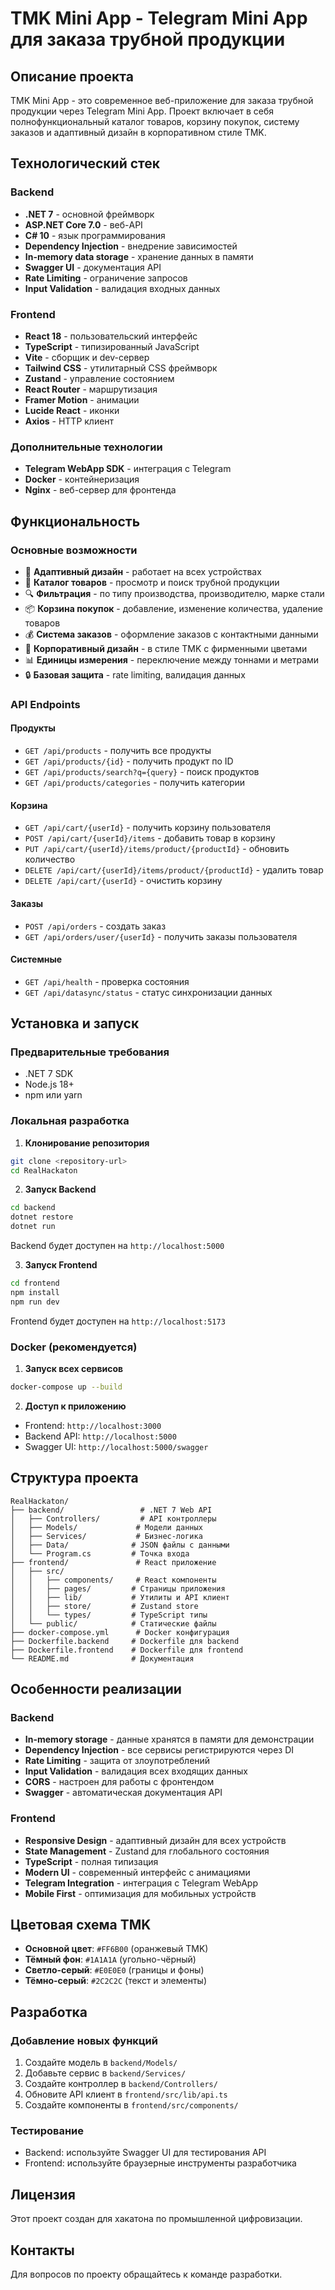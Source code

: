 # TMK Mini App - Telegram Mini App для заказа трубной продукции

## Описание проекта

TMK Mini App - это современное веб-приложение для заказа трубной продукции через Telegram Mini App. Проект включает в себя полнофункциональный каталог товаров, корзину покупок, систему заказов и адаптивный дизайн в корпоративном стиле TMK.

## Технологический стек

### Backend
- **.NET 7** - основной фреймворк
- **ASP.NET Core 7.0** - веб-API
- **C# 10** - язык программирования
- **Dependency Injection** - внедрение зависимостей
- **In-memory data storage** - хранение данных в памяти
- **Swagger UI** - документация API
- **Rate Limiting** - ограничение запросов
- **Input Validation** - валидация входных данных

### Frontend
- **React 18** - пользовательский интерфейс
- **TypeScript** - типизированный JavaScript
- **Vite** - сборщик и dev-сервер
- **Tailwind CSS** - утилитарный CSS фреймворк
- **Zustand** - управление состоянием
- **React Router** - маршрутизация
- **Framer Motion** - анимации
- **Lucide React** - иконки
- **Axios** - HTTP клиент

### Дополнительные технологии
- **Telegram WebApp SDK** - интеграция с Telegram
- **Docker** - контейнеризация
- **Nginx** - веб-сервер для фронтенда

## Функциональность

### Основные возможности
- 📱 **Адаптивный дизайн** - работает на всех устройствах
- 🛒 **Каталог товаров** - просмотр и поиск трубной продукции
- 🔍 **Фильтрация** - по типу производства, производителю, марке стали
- 📦 **Корзина покупок** - добавление, изменение количества, удаление товаров
- 💰 **Система заказов** - оформление заказов с контактными данными
- 🎨 **Корпоративный дизайн** - в стиле TMK с фирменными цветами
- 📊 **Единицы измерения** - переключение между тоннами и метрами
- 🔒 **Базовая защита** - rate limiting, валидация данных

### API Endpoints

#### Продукты
- `GET /api/products` - получить все продукты
- `GET /api/products/{id}` - получить продукт по ID
- `GET /api/products/search?q={query}` - поиск продуктов
- `GET /api/products/categories` - получить категории

#### Корзина
- `GET /api/cart/{userId}` - получить корзину пользователя
- `POST /api/cart/{userId}/items` - добавить товар в корзину
- `PUT /api/cart/{userId}/items/product/{productId}` - обновить количество
- `DELETE /api/cart/{userId}/items/product/{productId}` - удалить товар
- `DELETE /api/cart/{userId}` - очистить корзину

#### Заказы
- `POST /api/orders` - создать заказ
- `GET /api/orders/user/{userId}` - получить заказы пользователя

#### Системные
- `GET /api/health` - проверка состояния
- `GET /api/datasync/status` - статус синхронизации данных

## Установка и запуск

### Предварительные требования
- .NET 7 SDK
- Node.js 18+
- npm или yarn

### Локальная разработка

1. **Клонирование репозитория**
```bash
git clone <repository-url>
cd RealHackaton
```

2. **Запуск Backend**
```bash
cd backend
dotnet restore
dotnet run
```
Backend будет доступен на `http://localhost:5000`

3. **Запуск Frontend**
```bash
cd frontend
npm install
npm run dev
```
Frontend будет доступен на `http://localhost:5173`

### Docker (рекомендуется)

1. **Запуск всех сервисов**
```bash
docker-compose up --build
```

2. **Доступ к приложению**
- Frontend: `http://localhost:3000`
- Backend API: `http://localhost:5000`
- Swagger UI: `http://localhost:5000/swagger`

## Структура проекта

```
RealHackaton/
├── backend/                 # .NET 7 Web API
│   ├── Controllers/         # API контроллеры
│   ├── Models/             # Модели данных
│   ├── Services/           # Бизнес-логика
│   ├── Data/              # JSON файлы с данными
│   └── Program.cs         # Точка входа
├── frontend/               # React приложение
│   ├── src/
│   │   ├── components/     # React компоненты
│   │   ├── pages/         # Страницы приложения
│   │   ├── lib/           # Утилиты и API клиент
│   │   ├── store/         # Zustand store
│   │   └── types/         # TypeScript типы
│   └── public/            # Статические файлы
├── docker-compose.yml      # Docker конфигурация
├── Dockerfile.backend     # Dockerfile для backend
├── Dockerfile.frontend    # Dockerfile для frontend
└── README.md              # Документация
```

## Особенности реализации

### Backend
- **In-memory storage** - данные хранятся в памяти для демонстрации
- **Dependency Injection** - все сервисы регистрируются через DI
- **Rate Limiting** - защита от злоупотреблений
- **Input Validation** - валидация всех входящих данных
- **CORS** - настроен для работы с фронтендом
- **Swagger** - автоматическая документация API

### Frontend
- **Responsive Design** - адаптивный дизайн для всех устройств
- **State Management** - Zustand для глобального состояния
- **TypeScript** - полная типизация
- **Modern UI** - современный интерфейс с анимациями
- **Telegram Integration** - интеграция с Telegram WebApp
- **Mobile First** - оптимизация для мобильных устройств

## Цветовая схема TMK

- **Основной цвет**: `#FF6B00` (оранжевый TMK)
- **Тёмный фон**: `#1A1A1A` (угольно-чёрный)
- **Светло-серый**: `#E0E0E0` (границы и фоны)
- **Тёмно-серый**: `#2C2C2C` (текст и элементы)

## Разработка

### Добавление новых функций
1. Создайте модель в `backend/Models/`
2. Добавьте сервис в `backend/Services/`
3. Создайте контроллер в `backend/Controllers/`
4. Обновите API клиент в `frontend/src/lib/api.ts`
5. Создайте компоненты в `frontend/src/components/`

### Тестирование
- Backend: используйте Swagger UI для тестирования API
- Frontend: используйте браузерные инструменты разработчика

## Лицензия

Этот проект создан для хакатона по промышленной цифровизации.

## Контакты

Для вопросов по проекту обращайтесь к команде разработки.
